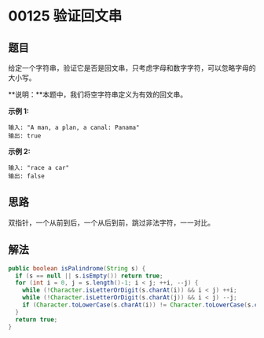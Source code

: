 # 00125 验证回文串

## 题目

给定一个字符串，验证它是否是回文串，只考虑字母和数字字符，可以忽略字母的大小写。

**说明：**本题中，我们将空字符串定义为有效的回文串。

**示例 1:**

```
输入: "A man, a plan, a canal: Panama"
输出: true
```

**示例 2:**

```
输入: "race a car"
输出: false
```

## 思路

双指针，一个从前到后，一个从后到前，跳过非法字符，一一对比。

## 解法

```java
public boolean isPalindrome(String s) {
  if (s == null || s.isEmpty()) return true;
  for (int i = 0, j = s.length()-1; i < j; ++i, --j) {
    while (!Character.isLetterOrDigit(s.charAt(i)) && i < j) ++i;
    while (!Character.isLetterOrDigit(s.charAt(j)) && i < j) --j;
    if (Character.toLowerCase(s.charAt(i)) != Character.toLowerCase(s.charAt(j))) return false;
  }
  return true;
}
```



